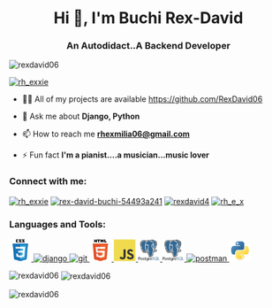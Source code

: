 <h1 align="center">Hi 👋, I'm Buchi Rex-David</h1>
<h3 align="center">An Autodidact..A Backend Developer</h3>

<p align="left"> <img src="https://komarev.com/ghpvc/?username=rexdavid06&label=Profile%20views&color=0e75b6&style=flat" alt="rexdavid06" /> </p>

<p align="left"> <a href="https://twitter.com/rh_exxie" target="blank"><img src="https://img.shields.io/twitter/follow/rh_exxie?logo=twitter&style=for-the-badge" alt="rh_exxie" /></a> </p>


- 👨‍💻 All of my projects are available https://github.com/RexDavid06

- 💬 Ask me about **Django, Python**

- 📫 How to reach me **rhexmilia06@gmail.com**                             

- ⚡ Fun fact **I'm a pianist....a musician...music lover**

<h3 align="left">Connect with me:</h3>
<p align="left">
<a href="https://twitter.com/rh_exxie" target="blank"><img align="center" src="https://raw.githubusercontent.com/rahuldkjain/github-profile-readme-generator/master/src/images/icons/Social/twitter.svg" alt="rh_exxie" height="30" width="40" /></a>
<a href="https://linkedin.com/in/rex-david-buchi-54493a241" target="blank"><img align="center" src="https://raw.githubusercontent.com/rahuldkjain/github-profile-readme-generator/master/src/images/icons/Social/linked-in-alt.svg" alt="rex-david-buchi-54493a241" height="30" width="40" /></a>
<a href="https://fb.com/rexdavid4" target="blank"><img align="center" src="https://raw.githubusercontent.com/rahuldkjain/github-profile-readme-generator/master/src/images/icons/Social/facebook.svg" alt="rexdavid4" height="30" width="40" /></a>
<a href="https://instagram.com/rh_e_x" target="blank"><img align="center" src="https://raw.githubusercontent.com/rahuldkjain/github-profile-readme-generator/master/src/images/icons/Social/instagram.svg" alt="rh_e_x" height="30" width="40" /></a>
</p>

<h3 align="left">Languages and Tools:</h3>
<p align="left"> <a href="https://aws.amazon.com" target="_blank" rel="noreferrer">  </a> <a href="https://www.w3schools.com/css/" target="_blank" rel="noreferrer"> <img src="https://raw.githubusercontent.com/devicons/devicon/master/icons/css3/css3-original-wordmark.svg" alt="css3" width="40" height="40"/> </a> <a href="https://www.djangoproject.com/" target="_blank" rel="noreferrer"> <img src="https://cdn.worldvectorlogo.com/logos/django.svg" alt="django" width="40" height="40"/> </a>  </a> <a href="https://git-scm.com/" target="_blank" rel="noreferrer"> <img src="https://www.vectorlogo.zone/logos/git-scm/git-scm-icon.svg" alt="git" width="40" height="40"/> </a> <a href="https://www.w3.org/html/" target="_blank" rel="noreferrer"> <img src="https://raw.githubusercontent.com/devicons/devicon/master/icons/html5/html5-original-wordmark.svg" alt="html5" width="40" height="40"/> </a> <a href="https://developer.mozilla.org/en-US/docs/Web/JavaScript" target="_blank" rel="noreferrer"> <img src="https://raw.githubusercontent.com/devicons/devicon/master/icons/javascript/javascript-original.svg" alt="javascript" width="40" height="40"/> </a> <a href="https://www.postgresql.org/" target="_blank" rel="noreferrer"> <img src="https://raw.githubusercontent.com/devicons/devicon/master/icons/postgresql/postgresql-original-wordmark.svg" alt="postgresql" width="40" height="40"/>
</a> </a> <a href="https://www.postgresql.org" target="_blank" rel="noreferrer"> <img src="https://raw.githubusercontent.com/devicons/devicon/master/icons/postgresql/postgresql-original-wordmark.svg" alt="postgresql" width="40" height="40"/> </a> <a href="https://postman.com" target="_blank" rel="noreferrer"> <img src="https://www.vectorlogo.zone/logos/getpostman/getpostman-icon.svg" alt="postman" width="40" height="40"/> </a> <a href="https://www.python.org" target="_blank" rel="noreferrer"> <img src="https://raw.githubusercontent.com/devicons/devicon/master/icons/python/python-original.svg" alt="python" width="40" height="40"/> </a> </p>

<p><img align="left" src="https://github-readme-stats.vercel.app/api/top-langs?username=rexdavid06&show_icons=true&locale=en&layout=compact" alt="rexdavid06" /></p>

<p>&nbsp;<img align="center" src="https://github-readme-stats.vercel.app/api?username=rexdavid06&show_icons=true&locale=en" alt="rexdavid06" /></p>

<p><img align="center" src="https://github-readme-streak-stats.herokuapp.com/?user=rexdavid06&" alt="rexdavid06" /></p>
